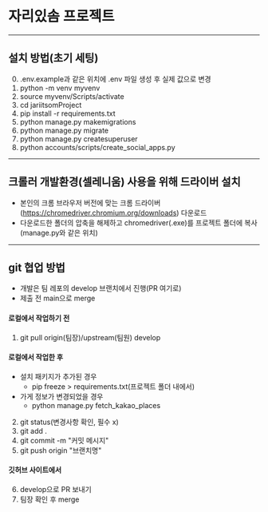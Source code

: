# 자리있솜 프로젝트
---
## 설치 방법(초기 세팅)
0. .env.example과 같은 위치에 .env 파일 생성 후 실제 값으로 변경
1. python -m venv myvenv
2. source myvenv/Scripts/activate
3. cd jariitsomProject
4. pip install -r requirements.txt
5. python manage.py makemigrations
6. python manage.py migrate
7. python manage.py createsuperuser
8. python accounts/scripts/create_social_apps.py

---
## 크롤러 개발환경(셀레니움) 사용을 위해 드라이버 설치
- 본인의 크롬 브라우저 버전에 맞는 크롬 드라이버(https://chromedriver.chromium.org/downloads) 다운로드
- 다운로드한 폴더의 압축을 해제하고 chromedriver(.exe)를 프로젝트 폴더에 복사(manage.py와 같은 위치)

---
## git 협업 방법
- 개발은 팀 레포의 develop 브랜치에서 진행(PR 여기로)
- 제출 전 main으로 merge

#### 로컬에서 작업하기 전
1. git pull origin(팀장)/upstream(팀원) develop
#### 로컬에서 작업한 후
- 설치 패키지가 추가된 경우
  - pip freeze > requirements.txt(프로젝트 폴더 내에서)
- 가게 정보가 변경되었을 경우
  - python manage.py fetch_kakao_places
2. git status(변경사항 확인, 필수 x)
3. git add .
4. git commit -m "커밋 메시지"
5. git push origin "브랜치명"
#### 깃허브 사이트에서
6. develop으로 PR 보내기
7. 팀장 확인 후 merge

